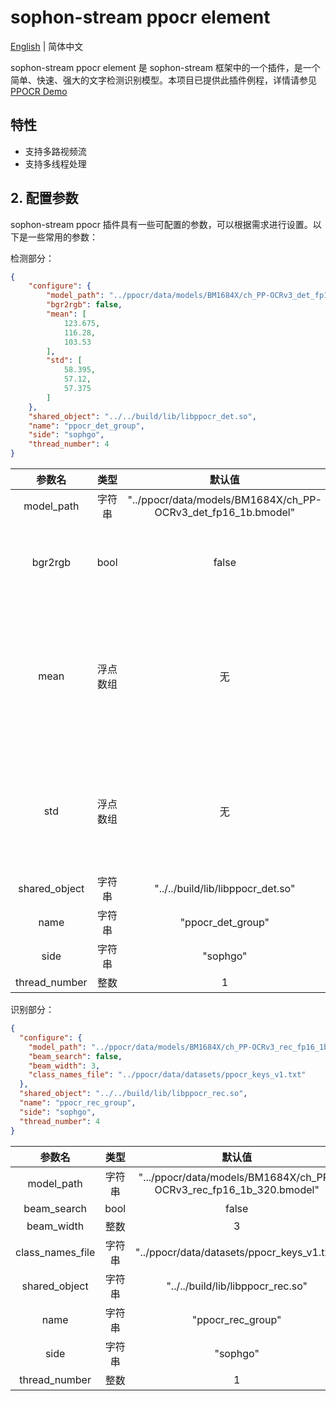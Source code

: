 # sophon-stream ppocr element

[English](README_EN.md) | 简体中文

sophon-stream ppocr element 是 sophon-stream 框架中的一个插件，是一个简单、快速、强大的文字检测识别模型。本项目已提供此插件例程，详情请参见 [PPOCR Demo](../../../samples/ppocr/README.md)

## 特性

- 支持多路视频流
- 支持多线程处理

## 2. 配置参数

sophon-stream ppocr 插件具有一些可配置的参数，可以根据需求进行设置。以下是一些常用的参数：

检测部分：
```json
{
    "configure": {
        "model_path": "../ppocr/data/models/BM1684X/ch_PP-OCRv3_det_fp16_1b.bmodel",
        "bgr2rgb": false,
        "mean": [
            123.675,
            116.28,
            103.53
        ],
        "std": [
            58.395,
            57.12,
            57.375
        ]
    },
    "shared_object": "../../build/lib/libppocr_det.so",
    "name": "ppocr_det_group",
    "side": "sophgo",
    "thread_number": 4
}
```

|    参数名         |  类型  |                  默认值                                                    |               说明                |
| :--------------: | :----: | :------------------------------------------------------------------------: | :------------------------------: |
|  model_path      | 字符串 | "../ppocr/data/models/BM1684X/ch_PP-OCRv3_det_fp16_1b.bmodel"             |         检测模型路径               |
| bgr2rgb          | bool |      false                                                                   |            解码器解出来的图像默认是bgr格式，是否需要将图像转换成rgb格式                  |
|    mean         |  浮点数组  |                    无                                                      |       图像前处理均值，长度为3；计算方式为: y=(x-mean)/std；若bgr2rgb=true，数组中数组顺序需为r、g、b，否则需为b、g、r      |
|    std           |  浮点数组  |                    无                                                      |       图像前处理方差，长度为3；计算方式同上；若bgr2rgb=true数组中数组顺序需为r、g、b，否则需为b、g、r      |
|  shared_object   | 字符串 |    "../../build/lib/libppocr_det.so"                                       |       libppocr_det 动态库路径      |
|     name         | 字符串 |                 "ppocr_det_group"                                            |           element 名称            |
|     side         | 字符串 |                 "sophgo"                                                   |             设备类型             |
| thread_number    |  整数  |                    1                                                       |            启动线程数            |

识别部分：
```json
{
  "configure": {
    "model_path": "../ppocr/data/models/BM1684X/ch_PP-OCRv3_rec_fp16_1b_320.bmodel",
    "beam_search": false,
    "beam_width": 3,
    "class_names_file": "../ppocr/data/datasets/ppocr_keys_v1.txt"
  },
  "shared_object": "../../build/lib/libppocr_rec.so",
  "name": "ppocr_rec_group",
  "side": "sophgo",
  "thread_number": 4
}

```

|    参数名         |  类型  |                  默认值                                                    |               说明                |
| :--------------: | :----: | :------------------------------------------------------------------------: | :------------------------------: |
|  model_path      | 字符串 | ".../ppocr/data/models/BM1684X/ch_PP-OCRv3_rec_fp16_1b_320.bmodel"         |         识别模型路径          |
| beam_search     | bool |                                     false                                    |            bean_search          |
| beam_width      | 整数 |                                         3                                      |            search宽度          |
| class_names_file | 字符串 |      "../ppocr/data/datasets/ppocr_keys_v1.txt"                              |            类别名文件          |
|  shared_object   | 字符串 |    "../../build/lib/libppocr_rec.so"                                         |       libppocr_rec 动态库路径        |
|     name         | 字符串 |                 "ppocr_rec_group"                                            |           element 名称            |
|     side         | 字符串 |                 "sophgo"                                                   |             设备类型             |
| thread_number    |  整数  |                    1                                                       |            启动线程数            |


